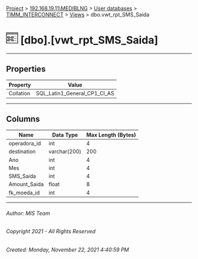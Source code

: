 #### 

[Project](../../../../index.md) > [192.168.19.11\\MEDIBLNG](../../../index.md) > [User databases](../../index.md) > [TIMM_INTERCONNECT](../index.md) > [Views](Views.md) > dbo.vwt_rpt_SMS_Saida

# ![Views](../../../../Images/View32.png) [dbo].[vwt_rpt_SMS_Saida]

---

## <a name="#properties"></a>Properties

| Property | Value |
|---|---|
| Collation | SQL_Latin1_General_CP1_CI_AS |


---

## <a name="#columns"></a>Columns

| Name | Data Type | Max Length (Bytes) |
|---|---|---|
| operadora_id | int | 4 |
| destination | varchar(200) | 200 |
| Ano | int | 4 |
| Mes | int | 4 |
| SMS_Saida | int | 4 |
| Amount_Saida | float | 8 |
| fk_moeda_id | int | 4 |


---

###### Author:  MIS Team

###### Copyright 2021 - All Rights Reserved

###### Created: Monday, November 22, 2021 4:40:59 PM


